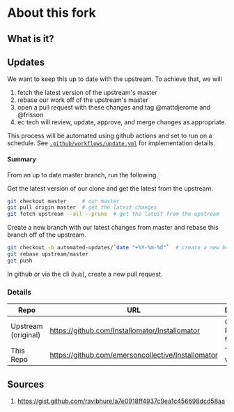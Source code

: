 # About this fork

## What is it?

## Updates

We want to keep this up to date with the upstream. To achieve that, we will

1. fetch the latest version of the upstream's master
2. rebase our work off of the upstream's master
3. open a pull request with these changes and tag @mattdjerome and @frisson
4. ec tech will review, update, approve, and merge changes as appropriate.

This process will be automated using github actions and set to run on a
schedule. See [`.github/workflows/update.yml`](.github/workflows/update.yml) for
implementation details.

#### Summary

From an up to date master branch, run the following.

Get the latest version of our clone and get the latest from the upstream.

```bash
git checkout master     # our master
git pull origin master  # get the latest changes
git fetch upstream --all --prune  # get the latest from the upstream
```

Create a new branch with our latest changes from master and rebase this branch
off of the upstream.

```bash
git checkout -b automated-updates/`date "+%Y-%m-%d"`  # create a new branch
git rebase upstream/master
git push
```

In github or via the cli (`hub`), create a new pull request.

### Details

| Repo                | URL                                                | Description             |
| ------------------- | -------------------------------------------------- | ----------------------- |
| Upstream (original) | https://github.com/Installomator/Installomator     | Original Repo we forked |
| This Repo           | https://github.com/emersoncollective/Installomator | The repo we modify      |

## Sources

1. https://gist.github.com/ravibhure/a7e0918ff4937c9ea1c456698dcd58aa
